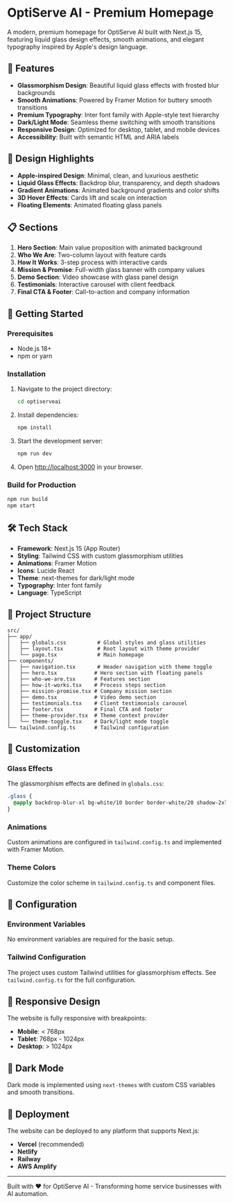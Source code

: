 # OptiServe AI - Premium Homepage

A modern, premium homepage for OptiServe AI built with Next.js 15, featuring liquid glass design effects, smooth animations, and elegant typography inspired by Apple's design language.

## 🌟 Features

- **Glassmorphism Design**: Beautiful liquid glass effects with frosted blur backgrounds
- **Smooth Animations**: Powered by Framer Motion for buttery smooth transitions
- **Premium Typography**: Inter font family with Apple-style text hierarchy
- **Dark/Light Mode**: Seamless theme switching with smooth transitions
- **Responsive Design**: Optimized for desktop, tablet, and mobile devices
- **Accessibility**: Built with semantic HTML and ARIA labels

## 🎨 Design Highlights

- **Apple-inspired Design**: Minimal, clean, and luxurious aesthetic
- **Liquid Glass Effects**: Backdrop blur, transparency, and depth shadows
- **Gradient Animations**: Animated background gradients and color shifts
- **3D Hover Effects**: Cards lift and scale on interaction
- **Floating Elements**: Animated floating glass panels

## 📋 Sections

1. **Hero Section**: Main value proposition with animated background
2. **Who We Are**: Two-column layout with feature cards
3. **How It Works**: 3-step process with interactive cards
4. **Mission & Promise**: Full-width glass banner with company values
5. **Demo Section**: Video showcase with glass panel design
6. **Testimonials**: Interactive carousel with client feedback
7. **Final CTA & Footer**: Call-to-action and company information

## 🚀 Getting Started

### Prerequisites

- Node.js 18+ 
- npm or yarn

### Installation

1. Navigate to the project directory:
   ```bash
   cd optiserveai
   ```

2. Install dependencies:
   ```bash
   npm install
   ```

3. Start the development server:
   ```bash
   npm run dev
   ```

4. Open [http://localhost:3000](http://localhost:3000) in your browser.

### Build for Production

```bash
npm run build
npm start
```

## 🛠 Tech Stack

- **Framework**: Next.js 15 (App Router)
- **Styling**: Tailwind CSS with custom glassmorphism utilities
- **Animations**: Framer Motion
- **Icons**: Lucide React
- **Theme**: next-themes for dark/light mode
- **Typography**: Inter font family
- **Language**: TypeScript

## 📁 Project Structure

```
src/
├── app/
│   ├── globals.css          # Global styles and glass utilities
│   ├── layout.tsx           # Root layout with theme provider
│   └── page.tsx             # Main homepage
├── components/
│   ├── navigation.tsx       # Header navigation with theme toggle
│   ├── hero.tsx            # Hero section with floating panels
│   ├── who-we-are.tsx      # Features section
│   ├── how-it-works.tsx    # Process steps section
│   ├── mission-promise.tsx # Company mission section
│   ├── demo.tsx            # Video demo section
│   ├── testimonials.tsx    # Client testimonials carousel
│   ├── footer.tsx          # Final CTA and footer
│   ├── theme-provider.tsx  # Theme context provider
│   └── theme-toggle.tsx    # Dark/light mode toggle
└── tailwind.config.ts      # Tailwind configuration
```

## 🎨 Customization

### Glass Effects

The glassmorphism effects are defined in `globals.css`:

```css
.glass {
  @apply backdrop-blur-xl bg-white/10 border border-white/20 shadow-2xl;
}
```

### Animations

Custom animations are configured in `tailwind.config.ts` and implemented with Framer Motion.

### Theme Colors

Customize the color scheme in `tailwind.config.ts` and component files.

## 🔧 Configuration

### Environment Variables

No environment variables are required for the basic setup.

### Tailwind Configuration

The project uses custom Tailwind utilities for glassmorphism effects. See `tailwind.config.ts` for the full configuration.

## 📱 Responsive Design

The website is fully responsive with breakpoints:

- **Mobile**: < 768px
- **Tablet**: 768px - 1024px  
- **Desktop**: > 1024px

## 🌙 Dark Mode

Dark mode is implemented using `next-themes` with custom CSS variables and smooth transitions.

## 🚀 Deployment

The website can be deployed to any platform that supports Next.js:

- **Vercel** (recommended)
- **Netlify**
- **Railway**
- **AWS Amplify**

---

Built with ❤️ for OptiServe AI - Transforming home service businesses with AI automation.
